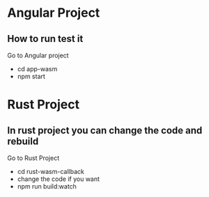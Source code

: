 # Angular Project 
## How to run test it
Go to Angular project
- cd app-wasm
- npm start

# Rust Project

## In rust project you can change the code and rebuild
Go to Rust Project
- cd rust-wasm-callback
- change the code if you want
- npm run build:watch